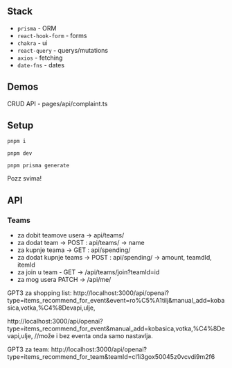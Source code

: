 ## Stack

- `prisma` - ORM
- `react-hook-form` - forms
- `chakra` - ui
- `react-query` - querys/mutations
- `axios` - fetching
- `date-fns` - dates

## Demos

CRUD API - pages/api/complaint.ts

## Setup

```
pnpm i
```

```
pnpm dev
```

```
pnpm prisma generate
```

Pozz svima!

## API

### Teams

- za dobit teamove usera -> api/teams/
- za dodat team -> POST : api/teams/ -> name
- za kupnje teama -> GET : api/spending/
- za dodat kupnje teams -> POST : api/spending/ -> amount, teamdId, itemId
- za join u team - GET -> /api/teams/join?teamId=id
- za mog usera PATCH -> /api/me/

GPT3 za shopping list: http://localhost:3000/api/openai?type=items_recommend_for_event&event=ro%C5%A1tilj&manual_add=kobasica,votka,%C4%8Devapi,ulje, 

http://localhost:3000/api/openai?type=items_recommend_for_event&manual_add=kobasica,votka,%C4%8Devapi,ulje, //može i bez eventa onda samo nastavlja.

GPT3 za team: http://localhost:3000/api/openai?type=items_recommend_for_team&teamId=cl1i3gox50045z0vcvdi9m2f6
